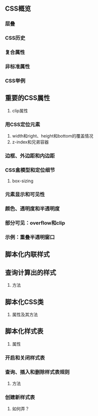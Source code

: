 ## CSS概览
### 层叠
### CSS历史
### 复合属性
### 非标准属性
### CSS举例
## 重要的CSS属性
1. clip属性
### 用CSS定位元素
1. width和right、height和bottom的覆盖情况
2. z-index和兄弟容器
### 边框、外边距和内边距
### CSS盒模型和定位细节
1. box-sizing
### 元素显示和可见性
### 颜色、透明度和半透明度
### 部分可见：overflow和clip
### 示例：重叠半透明窗口
## 脚本化内联样式
## 查询计算出的样式
1. 方法
## 脚本化CSS类
1. 属性及其方法
## 脚本化样式表
1. 属性
### 开启和关闭样式表
### 查询、插入和删除样式表规则
1. 方法
### 创建新样式表
1. 如何弄？
